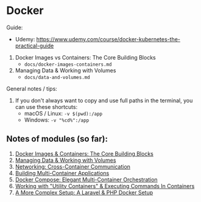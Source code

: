 # Docker

Guide:

-   Udemy: https://www.udemy.com/course/docker-kubernetes-the-practical-guide

1. Docker Images vs Containers: The Core Building Blocks
    - `docs/docker-images-containers.md`
2. Managing Data & Working with Volumes
    - `docs/data-and-volumes.md`

General notes / tips:

1. If you don't always want to copy and use full paths in the terminal, you can use these shortcuts:
    - macOS / Linux: `-v $(pwd):/app`
    - Windows: `-v "%cd%":/app`

## Notes of modules (so far):

1. [Docker Images & Containers: The Core Building Blocks](./docs/docker-images-containers.md)
1. [Managing Data & Working with Volumes](./docs/data-and-volumes.md)
1. [Networking: Cross-Container Communication](./docs/networking-cross-container-comm.md)
1. [Building Multi-Container Applications](./docs/multi-container-apps.md)
1. [Docker Compose: Elegant Multi-Container Orchestration](./docs/docker-compose.md)
1. [Working with "Utility Containers" & Executing Commands In Containers](./docs/utility-containers-and-more.md)
1. [A More Complex Setup: A Laravel & PHP Docker Setup](./docs/laravel-php-setup.md)
